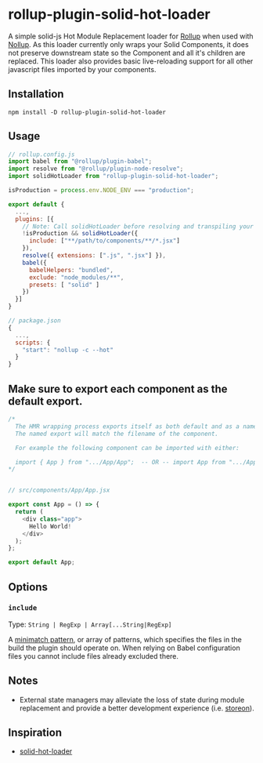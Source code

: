 # rollup-plugin-solid-hot-loader

A simple solid-js Hot Module Replacement loader for [Rollup](https://rollupjs.org) when used with [Nollup](https://github.com/PepsRyuu/nollup). As this loader currently only wraps your Solid Components, it does not preserve downstream state so the Component and all it's children are replaced.  This loader also provides basic live-reloading support for all other javascript files imported by your components.

## Installation

`npm install -D rollup-plugin-solid-hot-loader`

## Usage

```js
// rollup.config.js
import babel from "@rollup/plugin-babel";
import resolve from "@rollup/plugin-node-resolve";
import solidHotLoader from "rollup-plugin-solid-hot-loader";

isProduction = process.env.NODE_ENV === "production";

export default {
  ...,
  plugins: [{
    // Note: Call solidHotLoader before resolving and transpiling your code.
    !isProduction && solidHotLoader({
      include: ["**/path/to/components/**/*.jsx"]
    }),
    resolve({ extensions: [".js", ".jsx"] }),
    babel({
      babelHelpers: "bundled",
      exclude: "node_modules/**",
      presets: [ "solid" ]
    })
  }]
}

```

```js
// package.json
{
  ...,
  scripts: {
    "start": "nollup -c --hot"
  }
}
```

## Make sure to export each component as the default export.

```js
/*
  The HMR wrapping process exports itself as both default and as a named export.
  The named export will match the filename of the component.

  For example the following component can be imported with either:

  import { App } from ".../App/App";  -- OR -- import App from ".../App/App";
*/


// src/components/App/App.jsx

export const App = () => {
  return (
    <div class="app">
      Hello World!
    </div>
  );
};

export default App;
```

## Options

### `include`

Type: `String | RegExp | Array[...String|RegExp]`

A [minimatch pattern](https://github.com/isaacs/minimatch), or array of patterns, which specifies the files in the build the plugin should operate on. When relying on Babel configuration files you cannot include files already excluded there.

## Notes

* External state managers may alleviate the loss of state during module replacement and provide a better development experience (i.e. [storeon](https://github.com/storeon/solidjs)).

## Inspiration

* [solid-hot-loader](https://github.com/ryansolid/solid-hot-loader)

